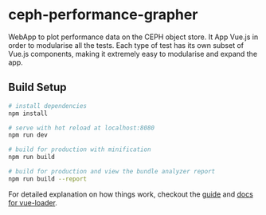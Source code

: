 # ceph-performance-grapher

WebApp to plot performance data on the CEPH object store.
It App Vue.js in order to modularise all the tests.
Each type of test has its own subset of Vue.js components, making it extremely easy to modularise and
expand the app.

## Build Setup

``` bash
# install dependencies
npm install

# serve with hot reload at localhost:8080
npm run dev

# build for production with minification
npm run build

# build for production and view the bundle analyzer report
npm run build --report
```

For detailed explanation on how things work, checkout the [guide](http://vuejs-templates.github.io/webpack/) and [docs for vue-loader](http://vuejs.github.io/vue-loader).
